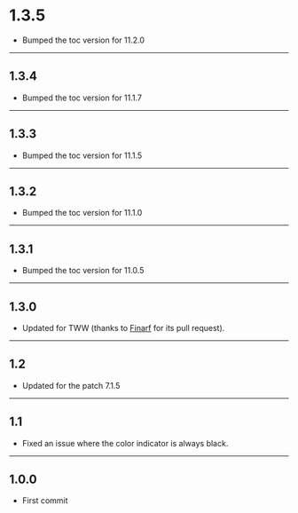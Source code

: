 # 1.3.5

- Bumped the toc version for 11.2.0

---

## 1.3.4

- Bumped the toc version for 11.1.7

---

## 1.3.3

- Bumped the toc version for 11.1.5

---

## 1.3.2

- Bumped the toc version for 11.1.0

---

## 1.3.1

- Bumped the toc version for 11.0.5

---

## 1.3.0

- Updated for TWW (thanks to [Finarf](https://github.com/Finarf) for its pull request).

---

## 1.2

- Updated for the patch 7.1.5

---

## 1.1

- Fixed an issue where the color indicator is always black.

---

## 1.0.0

- First commit
